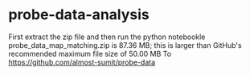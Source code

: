 # probe-data-analysis

First extract the zip file and then run the python notebookle probe_data_map_matching.zip is 87.36 MB; this is larger than GitHub's recommended maximum file size of 50.00 MB
To https://github.com/almost-sumit/probe-data
